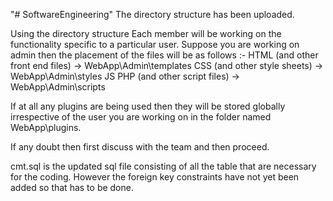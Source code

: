 "# SoftwareEngineering" 
The directory structure has been uploaded.


Using the directory structure
Each member will be working on the functionality specific to a particular user.
Suppose you are working on admin then the placement of the files will be as follows :-
HTML (and other front end files) -> WebApp\Admin\templates
CSS (and other style sheets) -> WebApp\Admin\styles
JS PHP (and other script files) -> WebApp\Admin\scripts

If at all any plugins are being used then they will be stored globally irrespective of the user you are working on in the folder named WebApp\plugins.

If any doubt then first discuss with the team and then proceed.

cmt.sql is the updated sql file consisting of all the table that are necessary for the coding. However the foreign key constraints have not yet been added so that has to be done.